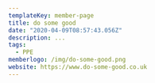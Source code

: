 ```yaml
---
templateKey: member-page
title: do some good
date: "2020-04-09T08:57:43.056Z"
description: ...
tags:
  - PPE
memberlogo: /img/do-some-good.png
website: https://www.do-some-good.co.uk
---
```

